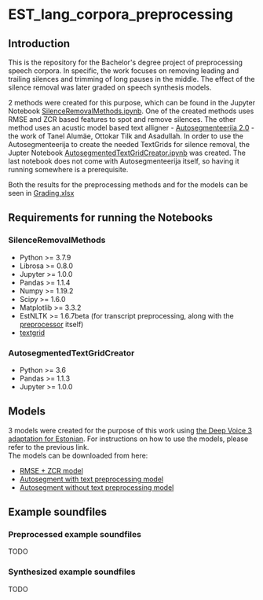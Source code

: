 # EST_lang_corpora_preprocessing
## Introduction
This is the repository for the Bachelor's degree project of preprocessing speech corpora. In specific, the work focuses on removing leading and trailing silences and trimming of long pauses in the middle. The effect of the silence removal was later graded on speech synthesis models.  
  
2 methods were created for this purpose, which can be found in the Jupyter Notebook [SilenceRemovalMethods.ipynb](SilenceRemovalMethods.ipynb). One of the created methods uses RMSE and ZCR based features to spot and remove silences. The other method uses an acustic model based text alligner - [Autosegmenteerija 2.0](https://bark.phon.ioc.ee/autosegment2/) - the work of Tanel Alumäe, Ottokar Tilk and Asadullah. In order to use the Autosegmenteerija to create the needed TextGrids for silence removal, the Jupter Notebook [AutosegmentedTextGridCreator.ipynb](AutosegmentedTextGridCreator.ipynb) was created. The last notebook does not come with Autosegmenteerija itself, so having it running somewhere is a prerequisite.  
  
Both the results for the preprocessing methods and for the models can be seen in [Grading.xlsx](Grading.xlsx)
## Requirements for running the Notebooks
### SilenceRemovalMethods
* Python >= 3.7.9
* Librosa >= 0.8.0
* Jupyter >= 1.0.0
* Pandas >= 1.1.4
* Numpy >= 1.19.2
* Scipy >= 1.6.0
* Matplotlib >= 3.3.2
* EstNLTK >= 1.6.7beta (for transcript preprocessing, along with the [preprocessor](https://github.com/TartuNLP/tts_preprocess_et) itself)
* [textgrid](https://github.com/kylebgorman/textgrid) 
### AutosegmentedTextGridCreator
* Python >= 3.6
* Pandas >= 1.1.3
* Jupyter >= 1.0.0
## Models
3 models were created for the purpose of this work using [the Deep Voice 3 adaptation for Estonian](https://github.com/TartuNLP/deepvoice3_pytorch). For instructions on how to use the models, please refer to the previous link.  
The models can be downloaded from here:
* [RMSE + ZCR model](https://drive.google.com/file/d/1w12Aof799pMBMuvNBFFIV02WkvJjVWxN/view?usp=sharing)
* [Autosegment with text preprocessing model](https://drive.google.com/file/d/1rEJRWDKqCtKIOosD5he4clmBjIfeeAuC/view?usp=sharing)
* [Autosegment without text preprocessing model](https://drive.google.com/file/d/13F77LM64kfe3gKazMerYBMOzTV_QnowX/view?usp=sharing)
## Example soundfiles
### Preprocessed example soundfiles
TODO
### Synthesized example soundfiles 
TODO

